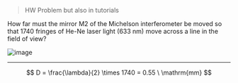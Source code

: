 > HW Problem but also in tutorials

How far must the mirror $\mathrm{M}2$ of the Michelson interferometer be moved so that $1740$ fringes of He-Ne laser light ($633 \ \mathrm{nm}$) move across a line in the field of view?

![image](https://obsidian-img-studies.tsun1031.xyz/2025/07/30/4d00141a5798153ac419c406ac3ab181.png)

---

$$
D = \frac{\lambda}{2} \times 1740 = 0.55 \ \mathrm{mm}
$$
